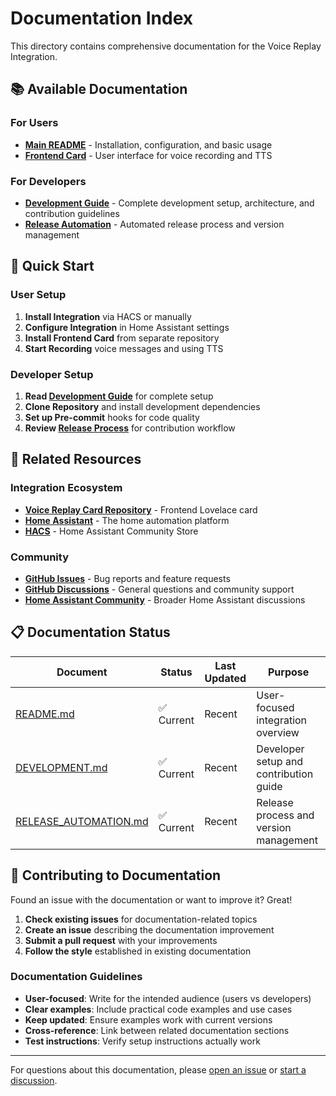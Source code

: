 # Documentation Index

This directory contains comprehensive documentation for the Voice Replay Integration.

## 📚 Available Documentation

### For Users
- **[Main README](../README.md)** - Installation, configuration, and basic usage
- **[Frontend Card](https://github.com/chechirecat/hass-voice-replay-card)** - User interface for voice recording and TTS

### For Developers
- **[Development Guide](DEVELOPMENT.md)** - Complete development setup, architecture, and contribution guidelines
- **[Release Automation](RELEASE_AUTOMATION.md)** - Automated release process and version management

## 🚀 Quick Start

### User Setup
1. **Install Integration** via HACS or manually
2. **Configure Integration** in Home Assistant settings
3. **Install Frontend Card** from separate repository
4. **Start Recording** voice messages and using TTS

### Developer Setup
1. **Read [Development Guide](DEVELOPMENT.md)** for complete setup
2. **Clone Repository** and install development dependencies
3. **Set up Pre-commit** hooks for code quality
4. **Review [Release Process](RELEASE_AUTOMATION.md)** for contribution workflow

## 🔗 Related Resources

### Integration Ecosystem
- **[Voice Replay Card Repository](https://github.com/chechirecat/hass-voice-replay-card)** - Frontend Lovelace card
- **[Home Assistant](https://home-assistant.io)** - The home automation platform
- **[HACS](https://hacs.xyz)** - Home Assistant Community Store

### Community
- **[GitHub Issues](https://github.com/chechirecat/hass-voice-replay/issues)** - Bug reports and feature requests
- **[GitHub Discussions](https://github.com/chechirecat/hass-voice-replay/discussions)** - General questions and community support
- **[Home Assistant Community](https://community.home-assistant.io)** - Broader Home Assistant discussions

## 📋 Documentation Status

| Document | Status | Last Updated | Purpose |
|----------|--------|--------------|---------|
| [README.md](../README.md) | ✅ Current | Recent | User-focused integration overview |
| [DEVELOPMENT.md](DEVELOPMENT.md) | ✅ Current | Recent | Developer setup and contribution guide |
| [RELEASE_AUTOMATION.md](RELEASE_AUTOMATION.md) | ✅ Current | Recent | Release process and version management |

## 🤝 Contributing to Documentation

Found an issue with the documentation or want to improve it? Great!

1. **Check existing issues** for documentation-related topics
2. **Create an issue** describing the documentation improvement
3. **Submit a pull request** with your improvements
4. **Follow the style** established in existing documentation

### Documentation Guidelines

- **User-focused**: Write for the intended audience (users vs developers)
- **Clear examples**: Include practical code examples and use cases
- **Keep updated**: Ensure examples work with current versions
- **Cross-reference**: Link between related documentation sections
- **Test instructions**: Verify setup instructions actually work

---

For questions about this documentation, please [open an issue](https://github.com/chechirecat/hass-voice-replay/issues/new) or [start a discussion](https://github.com/chechirecat/hass-voice-replay/discussions/new).